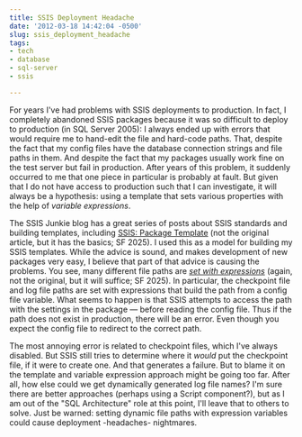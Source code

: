 ```yaml
---
title: SSIS Deployment Headache
date: '2012-03-18 14:42:04 -0500'
slug: ssis_deployment_headache
tags:
- tech
- database
- sql-server
- ssis

---
```


For years I've had problems with SSIS deployments to production. In fact, I
completely abandoned SSIS packages because it was so difficult to deploy to
production (in SQL Server 2005): I always ended up with errors that would
require me to hand-edit the file and hard-code paths. That, despite the fact
that my config files have the database connection strings and file paths in
them. And despite the fact that my packages usually work fine on the test server
but fail in production. After years of this problem, it suddenly occurred to me
that one piece in particular is probably at fault. But given that I do not have
access to production such that I can investigate, it will always be a
hypothesis: using a template that sets various properties with the help of
_variable expressions_.

<!-- truncate -->

The SSIS Junkie blog has a great series of posts about SSIS standards and
building templates, including [SSIS:
Package Template](https://microsoft-ssis.blogspot.com/2011/07/create-package-template-in-ssis.html) (not the original article, but it has the basics; SF 2025). I used this as a model for building my SSIS templates.
While the advice is sound, and makes development of new packages very easy, I
believe that part of that advice is causing the problems. You see, many
different file paths are _[set
with expressions](https://stackoverflow.com/questions/14626720/ssis-creating-dynamically-named-log-file-using-startdate-generates-two-log-fil)_ (again, not the original, but it will suffice; SF 2025). In particular, the checkpoint file and log file paths are
set with expressions that build the path from a config file variable. What seems
to happen is that SSIS attempts to access the path with the settings in the
package &mdash; before reading the config file. Thus if the path does not exist
in production, there will be an error. Even though you expect the config file to
redirect to the correct path.

The most annoying error is related to checkpoint files, which I've always
disabled. But SSIS still tries to determine where it _would_ put the checkpoint
file, if it were to create one. And that generates a failure. But to blame it on
the template and variable expression approach might be going too far. After all,
how else could we get dynamically generated log file names? I'm sure there are
better approaches (perhaps using a Script component?), but as I am out of the
"SQL Architecture" role at this point, I'll leave that to others to solve. Just
be warned: setting dynamic file paths with expression variables could cause
deployment -headaches- nightmares.
